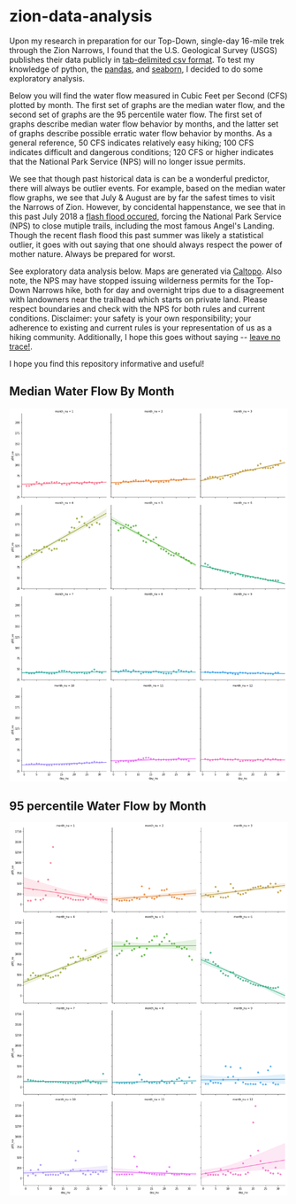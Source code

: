 # zion-data-analysis

Upon my research in preparation for our Top-Down, single-day 16-mile trek through the Zion Narrows, I found that the U.S. Geological Survey (USGS) publishes their data publicly in [tab-delimited csv format](https://nwis.waterdata.usgs.gov/ut/nwis/dvstat/?site_no=09405500&por_09405500_143263=448742,00060,143263). To test my knowledge of python, the [pandas](https://pandas.pydata.org/), and [seaborn](https://seaborn.pydata.org/), I decided to do some exploratory analysis.

Below you will find the water flow measured in Cubic Feet per Second (CFS) plotted by month. The first set of graphs are the median water flow, and the second set of graphs are the 95 percentile water flow. The first set of graphs describe median water flow behavior by months, and the latter set of graphs describe possible erratic water flow behavior by months. As a general reference, 50 CFS indicates relatively easy hiking; 100 CFS indicates difficult and dangerous conditions; 120 CFS or higher indicates that the National Park Service (NPS) will no longer issue permits.

We see that though past historical data is can be a wonderful predictor, there will always be outlier events. For example, based on the median water flow graphs, we see that July & August are by far the safest times to visit the Narrows of Zion. However, by concidental happenstance, we see that in this past July 2018 a [flash flood occured](https://www.usnews.com/news/best-states/utah/articles/2018-07-19/trails-closed-due-to-flash-floods-at-zion-national-park), forcing the National Park Service (NPS) to close mutiple trails, including the most famous Angel's Landing. Though the recent flash flood this past summer was likely a statistical outlier, it goes with out saying that one should always respect the power of mother nature. Always be prepared for worst.

See exploratory data analysis below. Maps are generated via [Caltopo](https://caltopo.com/m/8CKK). Also note, the NPS may have stopped issuing wilderness permits for the Top-Down Narrows hike, both for day and overnight trips due to a disagreement with landowners near the trailhead which starts on private land. Please respect boundaries and check with the NPS for both rules and current conditions. Disclaimer: your safety is your own responsibility; your adherence to existing and current rules is your representation of us as a hiking community. Additionally, I hope this goes without saying -- [leave no trace!](https://lnt.org/learn/seven-principles-overview).

I hope you find this repository informative and useful!

## Median Water Flow By Month
![p50](https://github.com/Duke-LeTran/zion-data-analysis/blob/master/output/zion-by-month-p50.png)

## 95 percentile Water Flow by Month
![p95](https://github.com/Duke-LeTran/zion-data-analysis/blob/master/output/zion-by-month-p95.png)